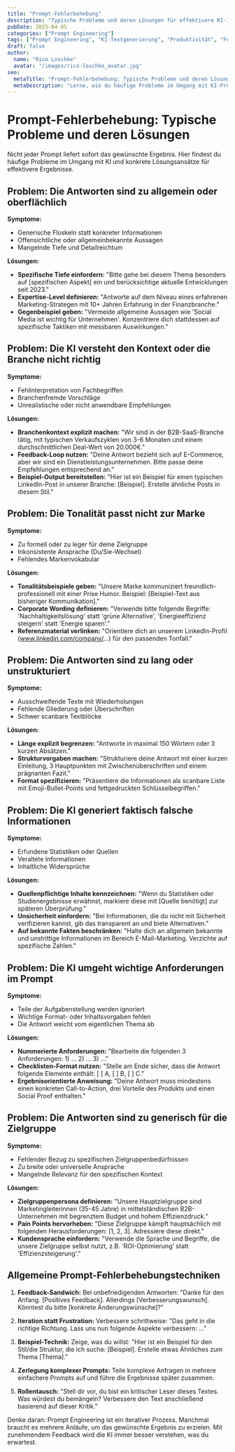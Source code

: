```yaml
---
title: "Prompt-Fehlerbehebung"
description: "Typische Probleme und deren Lösungen für effektivere KI-Interaktionen"
pubDate: 2025-04-05
categories: ["Prompt Engineering"]
tags: ["Prompt Engineering", "KI-Textgenerierung", "Produktivität", "Fehlerbehebung", "Optimierung"]
draft: false
author:
  name: "Rico Loschke"
  avatar: "/images/rico-loschke_avatar.jpg"
seo:
  metaTitle: "Prompt-Fehlerbehebung: Typische Probleme und deren Lösungen"
  metaDescription: "Lerne, wie du häufige Probleme im Umgang mit KI-Prompts erkennst und behebst - Praktische Lösungsansätze für effektivere Ergebnisse"
---
```


# Prompt-Fehlerbehebung: Typische Probleme und deren Lösungen

Nicht jeder Prompt liefert sofort das gewünschte Ergebnis. Hier findest du häufige Probleme im Umgang mit KI und konkrete Lösungsansätze für effektivere Ergebnisse.

## Problem: Die Antworten sind zu allgemein oder oberflächlich

**Symptome:**
- Generische Floskeln statt konkreter Informationen
- Offensichtliche oder allgemeinbekannte Aussagen
- Mangelnde Tiefe und Detailreichtum

**Lösungen:**
- **Spezifische Tiefe einfordern:** "Bitte gehe bei diesem Thema besonders auf [spezifischen Aspekt] ein und berücksichtige aktuelle Entwicklungen seit 2023."
- **Expertise-Level definieren:** "Antworte auf dem Niveau eines erfahrenen Marketing-Strategen mit 10+ Jahren Erfahrung in der Finanzbranche."
- **Gegenbeispiel geben:** "Vermeide allgemeine Aussagen wie 'Social Media ist wichtig für Unternehmen'. Konzentriere dich stattdessen auf spezifische Taktiken mit messbaren Auswirkungen."

## Problem: Die KI versteht den Kontext oder die Branche nicht richtig

**Symptome:**
- Fehlinterpretation von Fachbegriffen
- Branchenfremde Vorschläge
- Unrealistische oder nicht anwendbare Empfehlungen

**Lösungen:**
- **Branchenkontext explizit machen:** "Wir sind in der B2B-SaaS-Branche tätig, mit typischen Verkaufszyklen von 3-6 Monaten und einem durchschnittlichen Deal-Wert von 20.000€."
- **Feedback-Loop nutzen:** "Deine Antwort bezieht sich auf E-Commerce, aber wir sind ein Dienstleistungsunternehmen. Bitte passe deine Empfehlungen entsprechend an."
- **Beispiel-Output bereitstellen:** "Hier ist ein Beispiel für einen typischen LinkedIn-Post in unserer Branche: [Beispiel]. Erstelle ähnliche Posts in diesem Stil."

## Problem: Die Tonalität passt nicht zur Marke

**Symptome:**
- Zu formell oder zu leger für deine Zielgruppe
- Inkonsistente Ansprache (Du/Sie-Wechsel)
- Fehlendes Markenvokabular

**Lösungen:**
- **Tonalitätsbeispiele geben:** "Unsere Marke kommuniziert freundlich-professionell mit einer Prise Humor. Beispiel: [Beispiel-Text aus bisheriger Kommunikation]."
- **Corporate Wording definieren:** "Verwende bitte folgende Begriffe: 'Nachhaltigkeitslösung' statt 'grüne Alternative', 'Energieeffizienz steigern' statt 'Energie sparen'."
- **Referenzmaterial verlinken:** "Orientiere dich an unserem LinkedIn-Profil (www.linkedin.com/company/...) für den passenden Tonfall."

## Problem: Die Antworten sind zu lang oder unstrukturiert

**Symptome:**
- Ausschweifende Texte mit Wiederholungen
- Fehlende Gliederung oder Überschriften
- Schwer scanbare Textblöcke

**Lösungen:**
- **Länge explizit begrenzen:** "Antworte in maximal 150 Wörtern oder 3 kurzen Absätzen."
- **Strukturvorgaben machen:** "Strukturiere deine Antwort mit einer kurzen Einleitung, 3 Hauptpunkten mit Zwischenüberschriften und einem prägnanten Fazit."
- **Format spezifizieren:** "Präsentiere die Informationen als scanbare Liste mit Emoji-Bullet-Points und fettgedruckten Schlüsselbegriffen."

## Problem: Die KI generiert faktisch falsche Informationen

**Symptome:**
- Erfundene Statistiken oder Quellen
- Veraltete Informationen
- Inhaltliche Widersprüche

**Lösungen:**
- **Quellenpflichtige Inhalte kennzeichnen:** "Wenn du Statistiken oder Studienergebnisse erwähnst, markiere diese mit [Quelle benötigt] zur späteren Überprüfung."
- **Unsicherheit einfordern:** "Bei Informationen, die du nicht mit Sicherheit verifizieren kannst, gib das transparent an und biete Alternativen."
- **Auf bekannte Fakten beschränken:** "Halte dich an allgemein bekannte und unstrittige Informationen im Bereich E-Mail-Marketing. Verzichte auf spezifische Zahlen."

## Problem: Die KI umgeht wichtige Anforderungen im Prompt

**Symptome:**
- Teile der Aufgabenstellung werden ignoriert
- Wichtige Format- oder Inhaltsvorgaben fehlen
- Die Antwort weicht vom eigentlichen Thema ab

**Lösungen:**
- **Nummerierte Anforderungen:** "Bearbeite die folgenden 3 Anforderungen: 1) ... 2) ... 3) ..."
- **Checklisten-Format nutzen:** "Stelle am Ende sicher, dass die Antwort folgende Elemente enthält: [ ] A, [ ] B, [ ] C."
- **Ergebnisorientierte Anweisung:** "Deine Antwort muss mindestens einen konkreten Call-to-Action, drei Vorteile des Produkts und einen Social Proof enthalten."

## Problem: Die Antworten sind zu generisch für die Zielgruppe

**Symptome:**
- Fehlender Bezug zu spezifischen Zielgruppenbedürfnissen
- Zu breite oder universelle Ansprache
- Mangelnde Relevanz für den spezifischen Kontext

**Lösungen:**
- **Zielgruppenpersona definieren:** "Unsere Hauptzielgruppe sind Marketingleiterinnen (35-45 Jahre) in mittelständischen B2B-Unternehmen mit begrenztem Budget und hohem Effizienzdruck."
- **Pain Points hervorheben:** "Diese Zielgruppe kämpft hauptsächlich mit folgenden Herausforderungen: [1, 2, 3]. Adressiere diese direkt."
- **Kundensprache einfordern:** "Verwende die Sprache und Begriffe, die unsere Zielgruppe selbst nutzt, z.B. 'ROI-Optimierung' statt 'Effizienzsteigerung'."

## Allgemeine Prompt-Fehlerbehebungstechniken

1. **Feedback-Sandwich:** Bei unbefriedigenden Antworten: "Danke für den Anfang. [Positives Feedback]. Allerdings [Verbesserungswunsch]. Könntest du bitte [konkrete Änderungswünsche]?"

2. **Iteration statt Frustration:** Verbessere schrittweise: "Das geht in die richtige Richtung. Lass uns nun folgende Aspekte verbessern: ..."

3. **Beispiel-Technik:** Zeige, was du willst: "Hier ist ein Beispiel für den Stil/die Struktur, die ich suche: [Beispiel]. Erstelle etwas Ähnliches zum Thema [Thema]."

4. **Zerlegung komplexer Prompts:** Teile komplexe Anfragen in mehrere einfachere Prompts auf und führe die Ergebnisse später zusammen.

5. **Rollentausch:** "Stell dir vor, du bist ein kritischer Leser dieses Textes. Was würdest du bemängeln? Verbessere den Text anschließend basierend auf dieser Kritik."

Denke daran: Prompt Engineering ist ein iterativer Prozess. Manchmal braucht es mehrere Anläufe, um das gewünschte Ergebnis zu erzielen. Mit zunehmendem Feedback wird die KI immer besser verstehen, was du erwartest.
